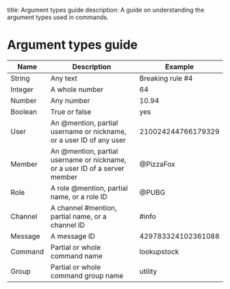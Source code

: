title: Argument types guide
description: A guide on understanding the argument types used in commands.

# Argument types guide

| Name    | Description                                                                | Example            |
|---------|----------------------------------------------------------------------------|--------------------|
| String  | Any text                                                                   | Breaking rule #4   |
| Integer | A whole number                                                             | 64                 |
| Number  | Any number                                                                 | 10.94              |
| Boolean | True or false                                                              | yes                |
| User    | An @mention, partial username or nickname, or a user ID of any user        | 210024244766179329 |
| Member  | An @mention, partial username or nickname, or a user ID of a server member | @PizzaFox          |
| Role    | A role @mention, partial name, or a role ID                                | @PUBG              |
| Channel | A channel #mention, partial name, or a channel ID                          | #info              |
| Message | A message ID                                                               | 429783324102361088 |
| Command | Partial or whole command name                                              | lookupstock        |
| Group   | Partial or whole command group name                                        | utility            |
